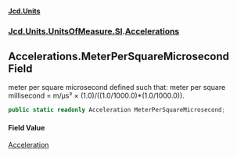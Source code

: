 #### [Jcd.Units](index.md 'index')
### [Jcd.Units.UnitsOfMeasure.SI](Jcd.Units.UnitsOfMeasure.SI.md 'Jcd.Units.UnitsOfMeasure.SI').[Accelerations](Accelerations.md 'Jcd.Units.UnitsOfMeasure.SI.Accelerations')

## Accelerations.MeterPerSquareMicrosecond Field

meter per square microsecond defined such that: meter per square millisecond = m/μs² ×
(1.0)/((1.0/1000.0)*(1.0/1000.0)).

```csharp
public static readonly Acceleration MeterPerSquareMicrosecond;
```

#### Field Value
[Acceleration](Acceleration.md 'Jcd.Units.UnitTypes.Acceleration')